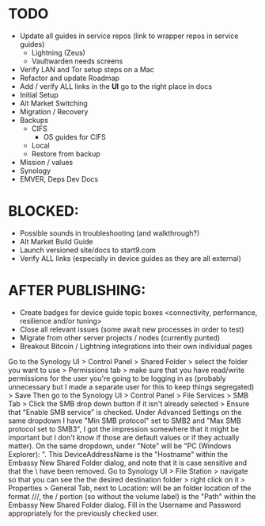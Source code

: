 # TODO
- Update all guides in service repos (link to wrapper repos in service guides)
    - Lightning (Zeus)
    - Vaultwarden needs screens
- Verify LAN and Tor setup steps on a Mac
- Refactor and update Roadmap
- Add / verify ALL links in the **UI** go to the right place in docs
- Initial Setup
- Alt Market Switching
- Migration / Recovery
- Backups
    - CIFS
        - OS guides for CIFS
    - Local
    - Restore from backup
- Mission / values
- Synology
- EMVER, Deps Dev Docs

# BLOCKED:
- Possible sounds in troubleshooting (and walkthrough?)
- Alt Market Build Guide
- Launch versioned site/docs to start9.com
- Verify ALL links (especially in device guides as they are all external)

# AFTER PUBLISHING:
- Create badges for device guide topic boxes <connectivity, performance, resilience and/or tuning>
- Close all relevant issues (some await new processes in order to test)
- Migrate from other server projects / nodes (currently punted)
- Breakout Bitcoin / Lightning integrations into their own individual pages

Go to the Synology UI > Control Panel > Shared Folder > select the folder you want to use > Permissions tab > make sure that you have read/write permissions for the user you're going to be logging in as (probably unnecessary but I made a separate user for this to keep things segregated) > Save
Then go to the Synology UI > Control Panel > File Services > SMB Tab > Click the SMB drop down button if it isn't already selected > Ensure that "Enable SMB service" is checked.
Under Advanced Settings on the same dropdown I have "Min SMB protocol" set to SMB2 and "Max SMB protocol set to SMB3", I got the impression somewhere that it might be important but I don't know if those are default values or if they actually matter).
On the same dropdown, under "Note" will be "PC (Windows Explorer): \". This DeviceAddressName is the "Hostname" within the Embassy New Shared Folder dialog, and note that it is case sensitive and that the \ have been removed.
Go to Synology UI > File Station > navigate so that you can see the the desired destination folder > right click on it > Properties > General Tab, next to Location: will be an folder location of the format ///, the / portion (so without the volume label) is the "Path" within the Embassy New Shared Folder dialog.
Fill in the Username and Password appropriately for the previously checked user.
